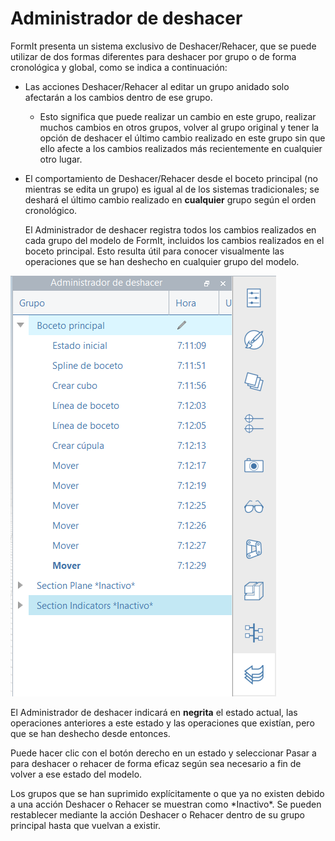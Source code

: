 # Administrador de deshacer

FormIt presenta un sistema exclusivo de Deshacer/Rehacer, que se puede utilizar de dos formas diferentes para deshacer por grupo o de forma cronológica y global, como se indica a continuación:

* Las acciones Deshacer/Rehacer al editar un grupo anidado solo afectarán a los cambios dentro de ese grupo.
   * Esto significa que puede realizar un cambio en este grupo, realizar muchos cambios en otros grupos, volver al grupo original y tener la opción de deshacer el último cambio realizado en este grupo sin que ello afecte a los cambios realizados más recientemente en cualquier otro lugar.
* El comportamiento de Deshacer/Rehacer desde el boceto principal (no mientras se edita un grupo) es igual al de los sistemas tradicionales; se deshará el último cambio realizado en **cualquier** grupo según el orden cronológico.

   El Administrador de deshacer registra todos los cambios realizados en cada grupo del modelo de FormIt, incluidos los cambios realizados en el boceto principal. Esto resulta útil para conocer visualmente las operaciones que se han deshecho en cualquier grupo del modelo.

![](<../.gitbook/assets/undo-manager (1).png>)

El Administrador de deshacer indicará en **negrita** el estado actual, las operaciones anteriores a este estado y las operaciones que existían, pero que se han deshecho desde entonces.

Puede hacer clic con el botón derecho en un estado y seleccionar Pasar a para deshacer o rehacer de forma eficaz según sea necesario a fin de volver a ese estado del modelo.

Los grupos que se han suprimido explícitamente o que ya no existen debido a una acción Deshacer o Rehacer se muestran como \*Inactivo\*. Se pueden restablecer mediante la acción Deshacer o Rehacer dentro de su grupo principal hasta que vuelvan a existir.
